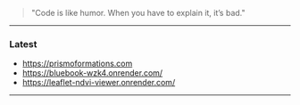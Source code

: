 > "Code is like humor. When you have to explain it, it’s bad."
---

### Latest 
- https://prismoformations.com
- https://bluebook-wzk4.onrender.com/
- https://leaflet-ndvi-viewer.onrender.com/
---

